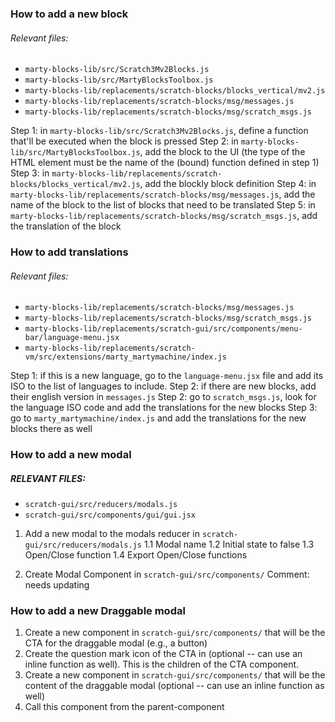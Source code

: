 ### How to add a new block
###### Relevant files: 
- `marty-blocks-lib/src/Scratch3Mv2Blocks.js` 
- `marty-blocks-lib/src/MartyBlocksToolbox.js` 
- `marty-blocks-lib/replacements/scratch-blocks/blocks_vertical/mv2.js` 
- `marty-blocks-lib/replacements/scratch-blocks/msg/messages.js` 
- `marty-blocks-lib/replacements/scratch-blocks/msg/scratch_msgs.js`

Step 1: in `marty-blocks-lib/src/Scratch3Mv2Blocks.js`, define a function that'll be executed when the block is pressed
Step 2: in `marty-blocks-lib/src/MartyBlocksToolbox.js`, add the block to the UI  (the type of the HTML element must be the name of the (bound) function defined in step 1)
Step 3: in `marty-blocks-lib/replacements/scratch-blocks/blocks_vertical/mv2.js`, add the blockly block definition
Step 4: in `marty-blocks-lib/replacements/scratch-blocks/msg/messages.js`, add the name of the block to the list of blocks that need to be translated
Step 5: in `marty-blocks-lib/replacements/scratch-blocks/msg/scratch_msgs.js`, add the translation of the block

### How to add translations
###### Relevant files:  
- `marty-blocks-lib/replacements/scratch-blocks/msg/messages.js` 
- `marty-blocks-lib/replacements/scratch-blocks/msg/scratch_msgs.js`
- `marty-blocks-lib/replacements/scratch-gui/src/components/menu-bar/language-menu.jsx`
- `marty-blocks-lib/replacements/scratch-vm/src/extensions/marty_martymachine/index.js`

Step 1: if this is a new language, go to the `language-menu.jsx` file and add its ISO to the list of languages to include.
Step 2: if there are new blocks, add their english version in `messages.js` 
Step 2: go to `scratch_msgs.js`, look for the language ISO code and add the translations for the new blocks
Step 3: go to `marty_martymachine/index.js` and add the translations for the new blocks there as well

### How to add a new modal
##### RELEVANT FILES: 
- `scratch-gui/src/reducers/modals.js`
- `scratch-gui/src/components/gui/gui.jsx`

1. Add a new modal to the modals reducer in `scratch-gui/src/reducers/modals.js`
1.1 Modal name
1.2 Initial state to false
1.3 Open/Close function
1.4 Export Open/Close functions

2. Create Modal Component in `scratch-gui/src/components/`
Comment: needs updating



### How to add a new Draggable modal

1. Create a new component in `scratch-gui/src/components/` that will be the CTA for the draggable modal (e.g., a button)
2. Create the question mark icon of the CTA in (optional -- can use an inline function as well). This is the children of the CTA component.
3. Create a new component in `scratch-gui/src/components/` that will be the content of the draggable modal (optional -- can use an inline function as well)
4. Call this component from the parent-component